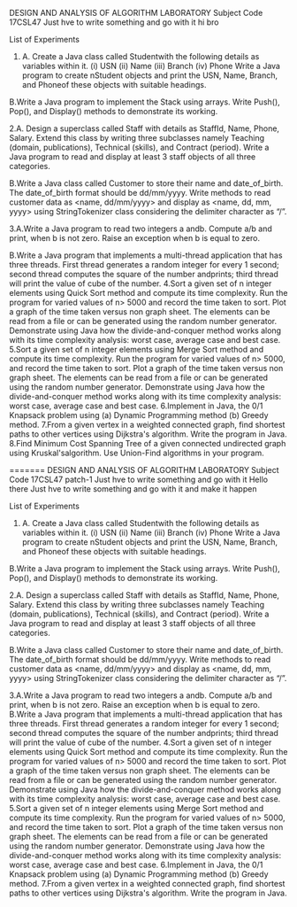 
DESIGN AND ANALYSIS OF ALGORITHM LABORATORY 
Subject Code 17CSL47 
Just hve to write something and go with it 
hi bro

List of Experiments
1. A. Create a Java class called Studentwith the following details as variables within it.
    (i) USN
    (ii) Name
    (iii) Branch
    (iv) Phone
    Write a Java program to create nStudent objects and print the USN, Name,
    Branch, and Phoneof these objects with suitable headings. 
    
  B.Write a Java program to implement the Stack using arrays. Write Push(), Pop(),
    and Display() methods to demonstrate its working. 
    
2.A. Design a superclass called Staff with details as StaffId, Name, Phone, Salary.
    Extend this class by writing three subclasses namely Teaching (domain,
    publications), Technical (skills), and Contract (period). Write a Java program to
    read and display at least 3 staff objects of all three categories.
    
B.Write a Java class called Customer to store their name and date_of_birth. The
	date_of_birth format should be dd/mm/yyyy. Write methods to read customer
	data as <name, dd/mm/yyyy> and display as <name, dd, mm, yyyy> using
	StringTokenizer class considering the delimiter character as “/”. 
		
3.A.Write a Java program to read two integers a andb. Compute a/b and print, when
	 	b is not zero. Raise an exception when b is equal to zero. 	
		
B.Write a Java program that implements a multi-thread application that has three
		threads. First thread generates a random integer for every 1 second; second
		thread computes the square of the number andprints; third thread will print the
		value of cube of the number. 
4.Sort a given set of n integer elements using Quick Sort method and compute its time complexity. Run the program for varied values of n> 5000 and record the time taken to sort. Plot a graph of the time taken versus non graph sheet. The elements can be read from a file or can be generated using the random number generator. Demonstrate using Java how the divide-and-conquer method works along with its time complexity analysis: worst case, average case and best case. 
5.Sort a given set of n integer elements using Merge Sort method and compute its time complexity. Run the program for varied values of n> 5000, and record the time taken to sort. Plot a graph of the time taken versus non graph sheet. The elements can be read from a file or can be generated using the random number generator. Demonstrate using Java how the divide-and-conquer method works along with its time complexity analysis: worst case, average case and best case. 
6.Implement in Java, the 0/1 Knapsack problem using (a) Dynamic Programming method (b) Greedy method. 
7.From a given vertex in a weighted connected graph, find shortest paths to other vertices using Dijkstra's algorithm. Write the program in Java.
8.Find Minimum Cost Spanning Tree of a given connected undirected graph using  Kruskal'salgorithm. Use Union-Find algorithms in your program.  
 
=======
DESIGN AND ANALYSIS OF ALGORITHM LABORATORY 
Subject Code 17CSL47 
 patch-1
Just hve to write something and go with it 
Hello there
Just hve to write something and go with it and make it happen



List of Experiments
1. A. Create a Java class called Studentwith the following details as variables within it.
    (i) USN
    (ii) Name
    (iii) Branch
    (iv) Phone
    Write a Java program to create nStudent objects and print the USN, Name,
    Branch, and Phoneof these objects with suitable headings. 
    
  B.Write a Java program to implement the Stack using arrays. Write Push(), Pop(),
    and Display() methods to demonstrate its working. 
    
2.A. Design a superclass called Staff with details as StaffId, Name, Phone, Salary.
    Extend this class by writing three subclasses namely Teaching (domain,
    publications), Technical (skills), and Contract (period). Write a Java program to
    read and display at least 3 staff objects of all three categories.
    
B.Write a Java class called Customer to store their name and date_of_birth. The
	date_of_birth format should be dd/mm/yyyy. Write methods to read customer
	data as <name, dd/mm/yyyy> and display as <name, dd, mm, yyyy> using
	StringTokenizer class considering the delimiter character as “/”. 
		
3.A.Write a Java program to read two integers a andb. Compute a/b and print, when
	 	b is not zero. Raise an exception when b is equal to zero. 
B.Write a Java program that implements a multi-thread application that has three
		threads. First thread generates a random integer for every 1 second; second
		thread computes the square of the number andprints; third thread will print the
		value of cube of the number. 
4.Sort a given set of n integer elements using Quick Sort method and compute its time complexity. Run the program for varied values of n> 5000 and record the time taken to sort. Plot a graph of the time taken versus non graph sheet. The elements can be read from a file or can be generated using the random number generator. Demonstrate using Java how the divide-and-conquer method works along with its time complexity analysis: worst case, average case and best case. 
5.Sort a given set of n integer elements using Merge Sort method and compute its time complexity. Run the program for varied values of n> 5000, and record the time taken to sort. Plot a graph of the time taken versus non graph sheet. The elements can be read from a file or can be generated using the random number generator. Demonstrate using Java how the divide-and-conquer method works along with its time complexity analysis: worst case, average case and best case. 
6.Implement in Java, the 0/1 Knapsack problem using (a) Dynamic Programming method (b) Greedy method. 
7.From a given vertex in a weighted connected graph, find shortest paths to other vertices using Dijkstra's algorithm. Write the program in Java.

